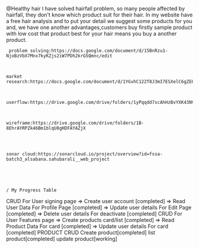 @Healthy hair
I have solved hairfall problem, so many people affected by hairfall, they don't know which product suit for their hair. In my website have a free hair analysis and to put your detail we suggest some products for you and, we have one another advantages,customers buy firstly sample product with low cost that product best for your hair means you buy a another product.

     problem solving:https://docs.google.com/document/d/15BnRzu1-NjoBzVbX7Mnx7kyKZjs2iW7PDh2krG5Qmnc/edit



    market research:https://docs.google.com/document/d/1YGvhC12Zf8J3mI7ESXelC6gZEO7G8_jr/edit



    userflow:https://drive.google.com/drive/folders/1yPqqdd7scAhHzBvYXK43NVw8ShPYcWTC



    wireframe:https://drive.google.com/drive/folders/1B-8EhrAYRPZk46Bm1blqU8gHDFAYAZjX




    sonar cloud:https://sonarcloud.io/project/overview?id=fssa-batch3_alsabana.sahubarali__web_project





    / My Progress Table

CRUD For User signing page
=> Create user account [completed]
=> Read User Data For Profile Page [completed]
=> Update user details For Edit Page [completed]
=> Delete user details For deactivate [completed]
CRUD For User Features page
=> Create products card/list [completed]
=> Read Product Data For card [completed]
=> Update user details For card [completed]
PRODUCT CRUD
Create product[completed]
list product[completed]
update product[working]
